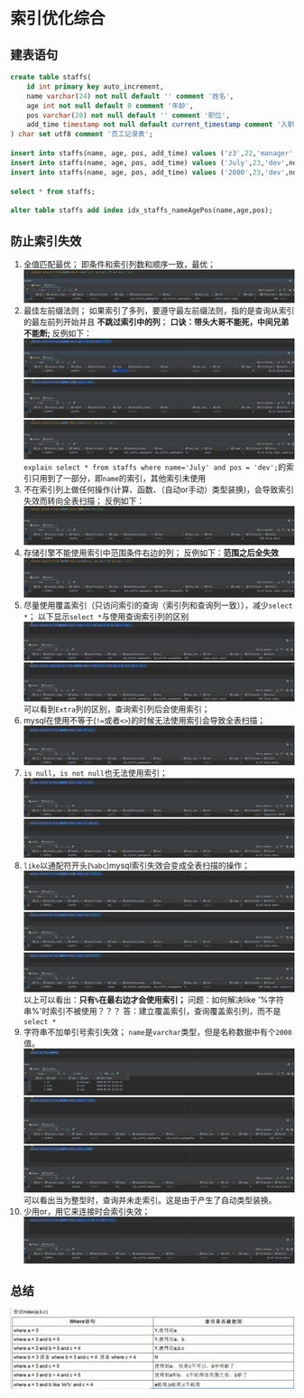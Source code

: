 # 索引优化综合

## 建表语句

```sql
create table staffs(
    id int primary key auto_increment,
    name varchar(24) not null default '' comment '姓名',
    age int not null default 0 comment '年龄',
    pos varchar(20) not null default '' comment '职位',
    add_time timestamp not null default current_timestamp comment '入职时间'
) char set utf8 comment '员工记录表';

insert into staffs(name, age, pos, add_time) values ('z3',22,'manager',now());
insert into staffs(name, age, pos, add_time) values ('July',23,'dev',now());
insert into staffs(name, age, pos, add_time) values ('2000',23,'dev',now());

select * from staffs;

alter table staffs add index idx_staffs_nameAgePos(name,age,pos);
```

## 防止索引失效

1. 全值匹配最优；
   即条件和索引列数和顺序一致，最优；
   ![index_1.png](0_images/index_1.png)
2. 最佳左前缀法则；
   如果索引了多列，要遵守最左前缀法则，指的是查询从索引的最左前列开始并且 **不跳过索引中的列**；
   **口诀：带头大哥不能死，中间兄弟不能断;**
   反例如下：
   ![index_2.png](0_images/index_2.png)
   ![index_3.png](0_images/index_3.png)
   ![index_4.png](0_images/index_4.png)
   `explain select * from staffs where name='July' and pos = 'dev';`的索引只用到了一部分，即`name`的索引，其他索引未使用
3. 不在索引列上做任何操作(计算、函数、（自动or手动）类型装换)，会导致索引失效而转向全表扫描；
   反例如下：
   ![index_5.png](0_images/index_5.png)
4. 存储引擎不能使用索引中范围条件右边的列；
   反例如下：**范围之后全失效**
   ![index_6.png](0_images/index_6.png)
5. 尽量使用覆盖索引（只访问索引的查询（索引列和查询列一致）），减少`select *`；
   以下显示`select *`与使用查询索引列的区别
   ![index_7.png](0_images/index_7.png)
   ![index_8.png](0_images/index_8.png)
   可以看到`Extra`列的区别，查询索引列后会使用索引；
6. mysql在使用不等于(`!=`或者`<>`)的时候无法使用索引会导致全表扫描；
   ![index_9.png](0_images/index_9.png)
7. `is null`，`is not null`也无法使用索引；
   ![index_10.png](0_images/index_10.png)
   ![index_11.png](0_images/index_11.png)
8. `like`以通配符开头(`%abc`)mysql索引失效会变成全表扫描的操作；
   ![index_12.png](0_images/index_12.png)
   ![index_13.png](0_images/index_13.png)
   ![index_14.png](0_images/index_14.png)
   以上可以看出：**只有`%`在最右边才会使用索引；**
   问题：如何解决like '%字符串%'时索引不被使用？？？
   答：建立覆盖索引，查询覆盖索引列，而不是`select *`
9. 字符串不加单引号索引失效；
    `name`是`varchar`类型，但是名称数据中有个`2000`值。
    ![index_15.png](0_images/index_15.png)
    ![index_16.png](0_images/index_16.png)
    ![index_17.png](0_images/index_17.png)
    可以看出当为整型时，查询并未走索引。这是由于产生了自动类型装换。
10. 少用or，用它来连接时会索引失效；
    ![index_18.png](0_images/index_18.png)

## 总结

![index_19.png](0_images/index_19.png)
